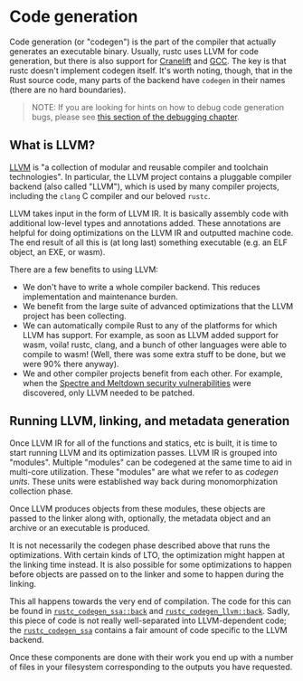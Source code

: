 # Code generation

Code generation (or "codegen") is the part of the compiler
that actually generates an executable binary.
Usually, rustc uses LLVM for code generation,
but there is also support for [Cranelift] and [GCC].
The key is that rustc doesn't implement codegen itself.
It's worth noting, though, that in the Rust source code,
many parts of the backend have `codegen` in their names
(there are no hard boundaries).

[Cranelift]: https://github.com/bytecodealliance/wasmtime/tree/main/cranelift
[GCC]: https://github.com/rust-lang/rustc_codegen_gcc

> NOTE: If you are looking for hints on how to debug code generation bugs,
> please see [this section of the debugging chapter][debugging].

[debugging]: ./debugging.md

## What is LLVM?

[LLVM](https://llvm.org) is "a collection of modular and reusable compiler and
toolchain technologies". In particular, the LLVM project contains a pluggable
compiler backend (also called "LLVM"), which is used by many compiler projects,
including the `clang` C compiler and our beloved `rustc`.

LLVM takes input in the form of LLVM IR. It is basically assembly code with
additional low-level types and annotations added. These annotations are helpful
for doing optimizations on the LLVM IR and outputted machine code. The end
result of all this is (at long last) something executable (e.g. an ELF object,
an EXE, or wasm).

There are a few benefits to using LLVM:

- We don't have to write a whole compiler backend. This reduces implementation
  and maintenance burden.
- We benefit from the large suite of advanced optimizations that the LLVM
  project has been collecting.
- We can automatically compile Rust to any of the platforms for which LLVM has
  support. For example, as soon as LLVM added support for wasm, voila! rustc,
  clang, and a bunch of other languages were able to compile to wasm! (Well,
  there was some extra stuff to be done, but we were 90% there anyway).
- We and other compiler projects benefit from each other. For example, when the
  [Spectre and Meltdown security vulnerabilities][spectre] were discovered,
  only LLVM needed to be patched.

[spectre]: https://meltdownattack.com/

## Running LLVM, linking, and metadata generation

Once LLVM IR for all of the functions and statics, etc is built, it is time to
start running LLVM and its optimization passes. LLVM IR is grouped into
"modules". Multiple "modules" can be codegened at the same time to aid in
multi-core utilization. These "modules" are what we refer to as _codegen
units_. These units were established way back during monomorphization
collection phase.

Once LLVM produces objects from these modules, these objects are passed to the
linker along with, optionally, the metadata object and an archive or an
executable is produced.

It is not necessarily the codegen phase described above that runs the
optimizations. With certain kinds of LTO, the optimization might happen at the
linking time instead. It is also possible for some optimizations to happen
before objects are passed on to the linker and some to happen during the
linking.

This all happens towards the very end of compilation. The code for this can be
found in [`rustc_codegen_ssa::back`][ssaback] and
[`rustc_codegen_llvm::back`][llvmback]. Sadly, this piece of code is not
really well-separated into LLVM-dependent code; the [`rustc_codegen_ssa`][ssa]
contains a fair amount of code specific to the LLVM backend.

Once these components are done with their work you end up with a number of
files in your filesystem corresponding to the outputs you have requested.

[ssa]: https://doc.rust-lang.org/nightly/nightly-rustc/rustc_codegen_ssa/index.html
[ssaback]: https://doc.rust-lang.org/nightly/nightly-rustc/rustc_codegen_ssa/back/index.html
[llvmback]: https://doc.rust-lang.org/nightly/nightly-rustc/rustc_codegen_llvm/back/index.html
